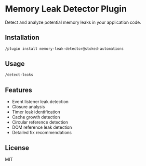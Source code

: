 # Memory Leak Detector Plugin

Detect and analyze potential memory leaks in your application code.

## Installation

```bash
/plugin install memory-leak-detector@stoked-automations
```

## Usage

```bash
/detect-leaks
```

## Features

- Event listener leak detection
- Closure analysis
- Timer leak identification
- Cache growth detection
- Circular reference detection
- DOM reference leak detection
- Detailed fix recommendations

## License

MIT
